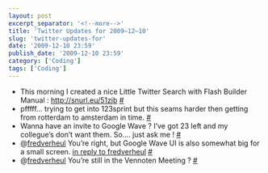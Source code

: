 ```yaml
---
layout: post
excerpt_separator: '<!--more-->'
title: 'Twitter Updates for 2009–12–10'
slug: 'twitter-updates-for'
date: '2009-12-10 23:59'
publish_date: '2009-12-10 23:59'
category: ['Coding']
tags: ['Coding']
---
```

  * This morning I created a nice Little Twitter Search with Flash Builder Manual : <http://snurl.eu/51zjb> [#](http://twitter.com/tvdsluijs/statuses/6524256825)
  * pfffff… trying to get into 123sprint but this seams harder then getting from rotterdam to amsterdam in time. [#](http://twitter.com/tvdsluijs/statuses/6524370068)
  * Wanna have an invite to Google Wave ? I’ve got 23 left and my collegue’s don’t want them. So…. just ask me ! [#](http://twitter.com/tvdsluijs/statuses/6525123527)
  * @[fredverheul](http://twitter.com/fredverheul) You’re right, but Google Wave UI is also somewhat big for a small screen. [in reply to fredverheul](http://twitter.com/fredverheul/statuses/6525097174) [#](http://twitter.com/tvdsluijs/statuses/6525147442)
  * @[fredverheul](http://twitter.com/fredverheul) You’re still in the Vennoten Meeting ? [#](http://twitter.com/tvdsluijs/statuses/6542971937)

